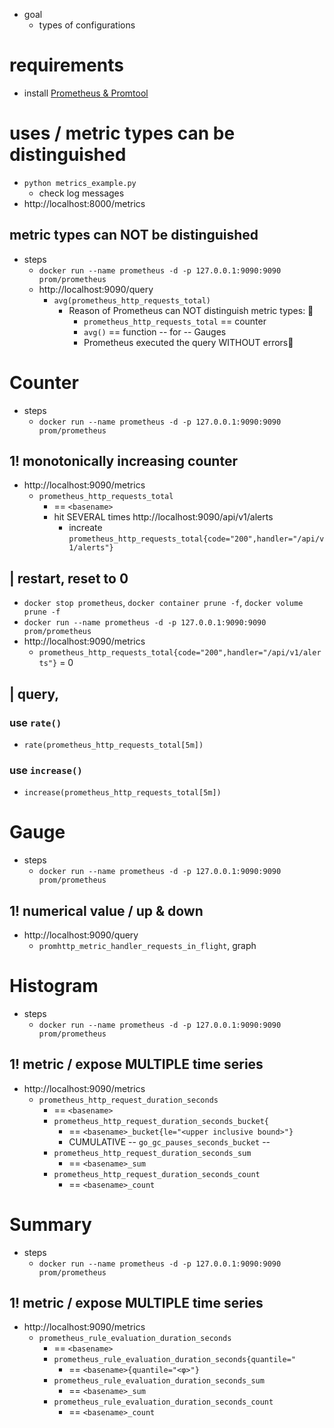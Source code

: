 * goal
    * types of configurations

# requirements

* install [Prometheus & Promtool](/prometheus/README.md#install)

# uses / metric types can be distinguished
* `python metrics_example.py`
  * check log messages
* http://localhost:8000/metrics

## metric types can NOT be distinguished
* steps
  * `docker run --name prometheus -d -p 127.0.0.1:9090:9090 prom/prometheus`
  * http://localhost:9090/query
    * `avg(prometheus_http_requests_total)`
      * Reason of Prometheus can NOT distinguish metric types: 🧠
        * `prometheus_http_requests_total` == counter
        * `avg()` == function -- for -- Gauges
        * Prometheus executed the query WITHOUT errors🧠

# Counter
* steps
  * `docker run --name prometheus -d -p 127.0.0.1:9090:9090 prom/prometheus`
## 1! monotonically increasing counter
* http://localhost:9090/metrics
  * `prometheus_http_requests_total`
    * == `<basename>`
    * hit SEVERAL times http://localhost:9090/api/v1/alerts
      * increate `prometheus_http_requests_total{code="200",handler="/api/v1/alerts"}`
## | restart, reset to 0
* `docker stop prometheus`, `docker container prune -f`, `docker volume prune -f`
* `docker run --name prometheus -d -p 127.0.0.1:9090:9090 prom/prometheus`
* http://localhost:9090/metrics
  * `prometheus_http_requests_total{code="200",handler="/api/v1/alerts"}` = 0
## | query,
### use `rate()`
* `rate(prometheus_http_requests_total[5m])`
### use `increase()`
* `increase(prometheus_http_requests_total[5m])`

# Gauge
* steps
  * `docker run --name prometheus -d -p 127.0.0.1:9090:9090 prom/prometheus`
## 1! numerical value / up & down
* http://localhost:9090/query
  * `promhttp_metric_handler_requests_in_flight`, graph

# Histogram
* steps
  * `docker run --name prometheus -d -p 127.0.0.1:9090:9090 prom/prometheus`
## 1! metric / expose MULTIPLE time series
* http://localhost:9090/metrics
  * `prometheus_http_request_duration_seconds`
    * == `<basename>`
    * `prometheus_http_request_duration_seconds_bucket{`
      * == `<basename>_bucket{le="<upper inclusive bound>"}`
      * CUMULATIVE -- `go_gc_pauses_seconds_bucket` -- 
    * `prometheus_http_request_duration_seconds_sum`
      * == `<basename>_sum`
    * `prometheus_http_request_duration_seconds_count`
      * == `<basename>_count`

# Summary
* steps
  * `docker run --name prometheus -d -p 127.0.0.1:9090:9090 prom/prometheus`
## 1! metric / expose MULTIPLE time series
* http://localhost:9090/metrics
  * `prometheus_rule_evaluation_duration_seconds`
    * == `<basename>`
    * `prometheus_rule_evaluation_duration_seconds{quantile="`
      * == `<basename>{quantile="<φ>"}`
    * `prometheus_rule_evaluation_duration_seconds_sum`
      * == `<basename>_sum`
    * `prometheus_rule_evaluation_duration_seconds_count`
      * == `<basename>_count`

